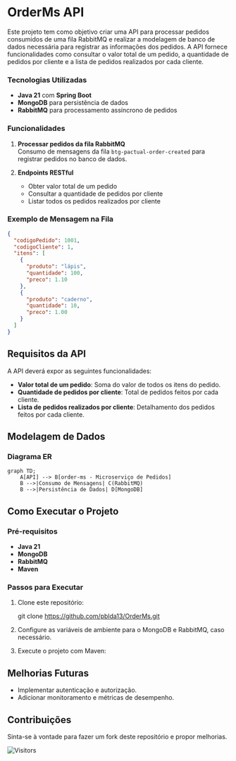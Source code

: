 # OrderMs API

Este projeto tem como objetivo criar uma API para processar pedidos consumidos de uma fila RabbitMQ e realizar a modelagem de banco de dados necessária para registrar as informações dos pedidos. A API fornece funcionalidades como consultar o valor total de um pedido, a quantidade de pedidos por cliente e a lista de pedidos realizados por cada cliente.

### Tecnologias Utilizadas
- **Java 21** com **Spring Boot**
- **MongoDB** para persistência de dados
- **RabbitMQ** para processamento assíncrono de pedidos

### Funcionalidades
1. **Processar pedidos da fila RabbitMQ**  
   Consumo de mensagens da fila `btg-pactual-order-created` para registrar pedidos no banco de dados.
   
2. **Endpoints RESTful**
   - Obter valor total de um pedido
   - Consultar a quantidade de pedidos por cliente
   - Listar todos os pedidos realizados por cliente

### Exemplo de Mensagem na Fila

```json
{
  "codigoPedido": 1001,
  "codigoCliente": 1,
  "itens": [
    {
      "produto": "lápis",
      "quantidade": 100,
      "preco": 1.10
    },
    {
      "produto": "caderno",
      "quantidade": 10,
      "preco": 1.00
    }
  ]
}
```
## Requisitos da API

A API deverá expor as seguintes funcionalidades:

- **Valor total de um pedido**: Soma do valor de todos os itens do pedido.
- **Quantidade de pedidos por cliente**: Total de pedidos feitos por cada cliente.
- **Lista de pedidos realizados por cliente**: Detalhamento dos pedidos feitos por cada cliente.


## Modelagem de Dados

### Diagrama ER

```mermaid
graph TD;
    A[API] --> B[order-ms - Microserviço de Pedidos]
    B -->|Consumo de Mensagens| C(RabbitMQ)
    B -->|Persistência de Dados| D[MongoDB]
```

## Como Executar o Projeto

### Pré-requisitos
- **Java 21**
- **MongoDB**
- **RabbitMQ**
- **Maven**

### Passos para Executar

1. Clone este repositório:
  
   git clone https://github.com/pblda13/OrderMs.git
  
2. Configure as variáveis de ambiente para o MongoDB e RabbitMQ, caso necessário.

3. Execute o projeto com Maven:


## Melhorias Futuras
- Implementar autenticação e autorização.
- Adicionar monitoramento e métricas de desempenho.

## Contribuições
Sinta-se à vontade para fazer um fork deste repositório e propor melhorias.

![Visitors](https://api.visitorbadge.io/api/visitors?path=https%3A%2F%2Fgithub.com%2Fpblda13%2FOrderMs.git&label=VISITORS&countColor=%23f47373)
